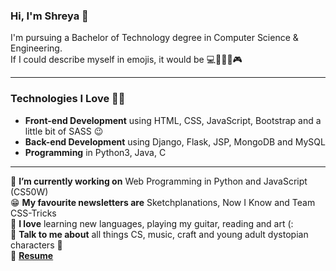 ### Hi, I'm Shreya 👋

I'm pursuing a Bachelor of Technology degree in Computer Science & Engineering.  
If I could describe myself in emojis, it would be 💻🎸📑🎨🎮

***

### Technologies I Love 🤖🌱
* **Front-end Development** using HTML, CSS, JavaScript, Bootstrap and a little bit of SASS 😉
* **Back-end Development** using Django, Flask, JSP, MongoDB and MySQL  
* **Programming** in Python3, Java, C

***

🔭 **I’m currently working on** Web Programming in Python and JavaScript (CS50W)  
😁 **My favourite newsletters are** Sketchplanations, Now I Know and Team CSS-Tricks  
🌺 **I love** learning new languages, playing my guitar, reading and art (:  
📩 **Talk to me about** all things CS, music, craft and young adult dystopian characters 💚  
📜 [**Resume**](https://drive.google.com/file/d/10MR3hguBG_ywljsQlu__HwZFQI0Kctkd/view?usp=sharing)
